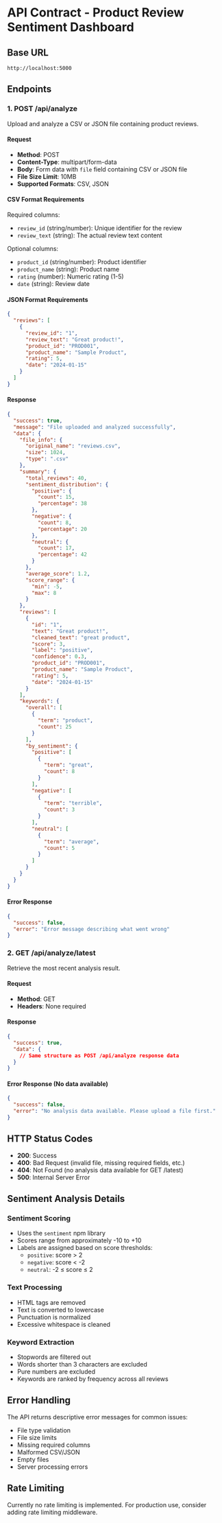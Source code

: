 # API Contract - Product Review Sentiment Dashboard

## Base URL
```
http://localhost:5000
```

## Endpoints

### 1. POST /api/analyze
Upload and analyze a CSV or JSON file containing product reviews.

#### Request
- **Method**: POST
- **Content-Type**: multipart/form-data
- **Body**: Form data with `file` field containing CSV or JSON file
- **File Size Limit**: 10MB
- **Supported Formats**: CSV, JSON

#### CSV Format Requirements
Required columns:
- `review_id` (string/number): Unique identifier for the review
- `review_text` (string): The actual review text content

Optional columns:
- `product_id` (string/number): Product identifier
- `product_name` (string): Product name
- `rating` (number): Numeric rating (1-5)
- `date` (string): Review date

#### JSON Format Requirements
```json
{
  "reviews": [
    {
      "review_id": "1",
      "review_text": "Great product!",
      "product_id": "PROD001",
      "product_name": "Sample Product",
      "rating": 5,
      "date": "2024-01-15"
    }
  ]
}
```

#### Response
```json
{
  "success": true,
  "message": "File uploaded and analyzed successfully",
  "data": {
    "file_info": {
      "original_name": "reviews.csv",
      "size": 1024,
      "type": ".csv"
    },
    "summary": {
      "total_reviews": 40,
      "sentiment_distribution": {
        "positive": {
          "count": 15,
          "percentage": 38
        },
        "negative": {
          "count": 8,
          "percentage": 20
        },
        "neutral": {
          "count": 17,
          "percentage": 42
        }
      },
      "average_score": 1.2,
      "score_range": {
        "min": -5,
        "max": 8
      }
    },
    "reviews": [
      {
        "id": "1",
        "text": "Great product!",
        "cleaned_text": "great product",
        "score": 3,
        "label": "positive",
        "confidence": 0.3,
        "product_id": "PROD001",
        "product_name": "Sample Product",
        "rating": 5,
        "date": "2024-01-15"
      }
    ],
    "keywords": {
      "overall": [
        {
          "term": "product",
          "count": 25
        }
      ],
      "by_sentiment": {
        "positive": [
          {
            "term": "great",
            "count": 8
          }
        ],
        "negative": [
          {
            "term": "terrible",
            "count": 3
          }
        ],
        "neutral": [
          {
            "term": "average",
            "count": 5
          }
        ]
      }
    }
  }
}
```

#### Error Response
```json
{
  "success": false,
  "error": "Error message describing what went wrong"
}
```

### 2. GET /api/analyze/latest
Retrieve the most recent analysis result.

#### Request
- **Method**: GET
- **Headers**: None required

#### Response
```json
{
  "success": true,
  "data": {
    // Same structure as POST /api/analyze response data
  }
}
```

#### Error Response (No data available)
```json
{
  "success": false,
  "error": "No analysis data available. Please upload a file first."
}
```

## HTTP Status Codes

- **200**: Success
- **400**: Bad Request (invalid file, missing required fields, etc.)
- **404**: Not Found (no analysis data available for GET /latest)
- **500**: Internal Server Error

## Sentiment Analysis Details

### Sentiment Scoring
- Uses the `sentiment` npm library
- Scores range from approximately -10 to +10
- Labels are assigned based on score thresholds:
  - `positive`: score > 2
  - `negative`: score < -2
  - `neutral`: -2 ≤ score ≤ 2

### Text Processing
- HTML tags are removed
- Text is converted to lowercase
- Punctuation is normalized
- Excessive whitespace is cleaned

### Keyword Extraction
- Stopwords are filtered out
- Words shorter than 3 characters are excluded
- Pure numbers are excluded
- Keywords are ranked by frequency across all reviews

## Error Handling

The API returns descriptive error messages for common issues:
- File type validation
- File size limits
- Missing required columns
- Malformed CSV/JSON
- Empty files
- Server processing errors

## Rate Limiting
Currently no rate limiting is implemented. For production use, consider adding rate limiting middleware.
